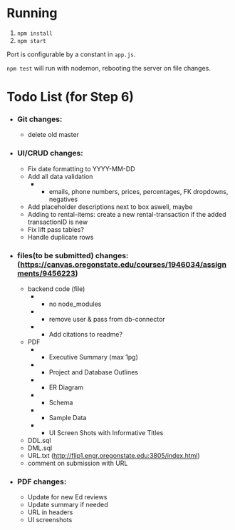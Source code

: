 # Running

1. `npm install`
2. `npm start`

Port is configurable by a constant in `app.js`.


`npm test` will run with nodemon, rebooting the server on file changes.

# Todo List (for Step 6)

-   ### Git changes:
    -   delete old master
-   ### UI/CRUD changes:
    -   Fix date formatting to YYYY-MM-DD
    -   Add all data validation
        - - emails, phone numbers, prices, percentages, FK dropdowns, negatives
    -   Add placeholder descriptions next to box aswell, maybe
    -   Adding to rental-items: create a new rental-transaction if the added transactionID is new
    -   Fix lift pass tables?
    -   Handle duplicate rows
-   ### files(to be submitted) changes: (https://canvas.oregonstate.edu/courses/1946034/assignments/9456223)
    -   backend code (file)
        - - no node_modules
        - - remove user & pass from db-connector
        - - Add citations to readme?
    -   PDF
        - - Executive Summary (max 1pg)
        - - Project and Database Outlines
        - - ER Diagram
        - - Schema
        - - Sample Data   
        - - UI Screen Shots with Informative Titles     
    -   DDL.sql
    -   DML.sql
    -   URL.txt (http://flip1.engr.oregonstate.edu:3805/index.html)
    -   comment on submission with URL
-   ### PDF changes:
    -   Update for new Ed reviews
    -   Update summary if needed
    -   URL in headers
    -   UI screenshots